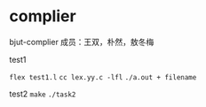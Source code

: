 # complier

bjut-complier
成员：王双，朴然，敖冬梅

test1

`flex test1.l`
`cc lex.yy.c -lfl`
`./a.out + filename`

test2
`make`
`./task2`
